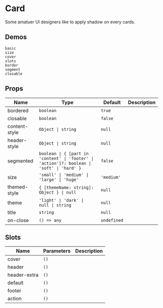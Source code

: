 # Card
Some amatuer UI designers like to apply shadow on every cards.

## Demos
```demo
basic
size
cover
slots
border
segment
closable

```
## Props
|Name|Type|Default|Description|
|-|-|-|-|
|bordered|`boolean`|`true`||
|closable|`boolean`|`false`||
|content-style|`Object \| string`|`null`||
|header-style|`Object \| string`|`null`||
|segmented|`boolean \| { [part in 'content' \| 'footer' \| 'action']?: boolean \| 'soft' \| 'hard' }`|`false`||
|size|`'small' \| 'medium' \| 'large' \| 'huge'`|`'medium'`||
|themed-style|`{ [themeName: string]: Object } \| null`|`null`||
|theme|`'light' \| 'dark' \| null \| string`|`null`||
|title|`string`|`null`||
|on-close|`() => any`|`undefined`||

## Slots
|Name|Parameters|Description|
|-|-|-|
|cover|`()`||
|header|`()`||
|header-extra|`()`||
|default|`()`||
|footer|`()`||
|action|`()`||